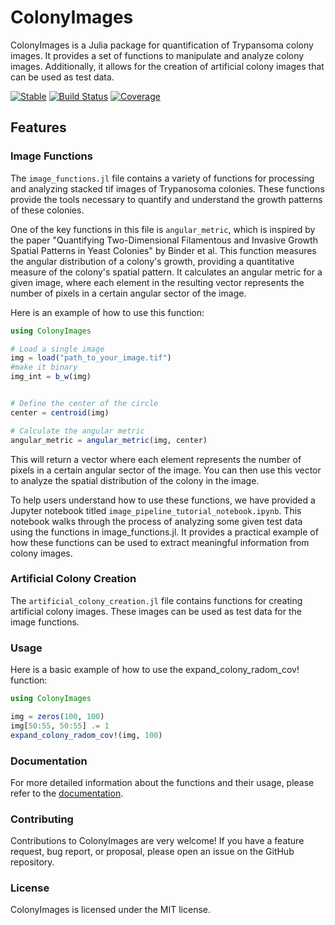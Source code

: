 # ColonyImages

ColonyImages is a Julia package for quantification of Trypansoma colony images. It provides a set of functions to manipulate and analyze colony images. Additionally, it allows for the creation of artificial colony images that can be used as test data.

[![Stable](https://img.shields.io/badge/docs-stable-blue.svg)](https://andreaskuhn-ak.github.io/ColonyImages.jl/)
[![Build Status](https://github.com/AndreasKuhn-ak/ColonyImages.jl/actions/workflows/CI.yml/badge.svg?branch=master)](https://github.com/AndreasKuhn-ak/ColonyImages.jl/actions/workflows/CI.yml?query=branch%3Amaster)
[![Coverage](https://codecov.io/gh/AndreasKuhn-ak/ColonyImages.jl/branch/master/graph/badge.svg)](https://codecov.io/gh/AndreasKuhn-ak/ColonyImages.jl)

## Features

### Image Functions

The `image_functions.jl` file contains a variety of functions for processing and analyzing stacked tif images of Trypanosoma colonies. These functions provide the tools necessary to quantify and understand the growth patterns of these colonies.

One of the key functions in this file is `angular_metric`, which is inspired by the paper "Quantifying Two-Dimensional Filamentous and Invasive Growth Spatial Patterns in Yeast Colonies" by Binder et al. This function measures the angular distribution of a colony's growth, providing a quantitative measure of the colony's spatial pattern. It calculates an angular metric for a given image, where each element in the resulting vector represents the number of pixels in a certain angular sector of the image.

Here is an example of how to use this function:

```julia
using ColonyImages

# Load a single image
img = load("path_to_your_image.tif")
#make it binary
img_int = b_w(img)


# Define the center of the circle
center = centroid(img)

# Calculate the angular metric
angular_metric = angular_metric(img, center)
```

This will return a vector where each element represents the number of pixels in a certain angular sector of the image. You can then use this vector to analyze the spatial distribution of the colony in the image.

To help users understand how to use these functions, we have provided a Jupyter notebook titled `image_pipeline_tutorial_notebook.ipynb`. This notebook walks through the process of analyzing some given test data using the functions in image_functions.jl. It provides a practical example of how these functions can be used to extract meaningful information from colony images. 

### Artificial Colony Creation

The `artificial_colony_creation.jl` file contains functions for creating artificial colony images. These images can be used as test data for the image functions.

### Usage
Here is a basic example of how to use the expand_colony_radom_cov! function:

```julia
using ColonyImages

img = zeros(100, 100)
img[50:55, 50:55] .= 1
expand_colony_radom_cov!(img, 100)
```
### Documentation
For more detailed information about the functions and their usage, please refer to the [documentation](https://andreaskuhn-ak.github.io/ColonyImages.jl/).

### Contributing
Contributions to ColonyImages are very welcome! If you have a feature request, bug report, or proposal, please open an issue on the GitHub repository.

### License
ColonyImages is licensed under the MIT license.
